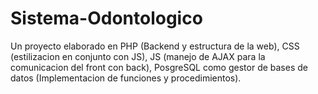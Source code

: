 # Sistema-Odontologico
Un proyecto elaborado en PHP (Backend y estructura de la web), CSS (estilizacion en conjunto con JS), JS (manejo de AJAX para la comunicacion del front con back), PosgreSQL como gestor de bases de datos (Implementacion de funciones y procedimientos). 
